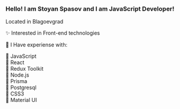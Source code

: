 ### Hello! I am Stoyan Spasov and I am JavaScript Developer!

 Located in Blagoevgrad
 
✨ Interested in Front-end technologies

📖 I Have experiense with:

🚀 JavaScript\
🚀 React\
🚀 Redux Toolkit\
🚀 Node.js\
🚀 Prisma\
🚀 Postgresql\
🚀 CSS3\
🚀 Material UI
